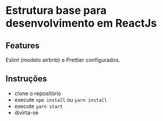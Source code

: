 # Estrutura base para desenvolvimento em ReactJs

## Features

Eslint (modelo airbnb) e Prettier configurados.

## Instruções

- clone o repositório
- execute `npm install` ou `yarn install`
- execute `yarn start`
- divirta-se
